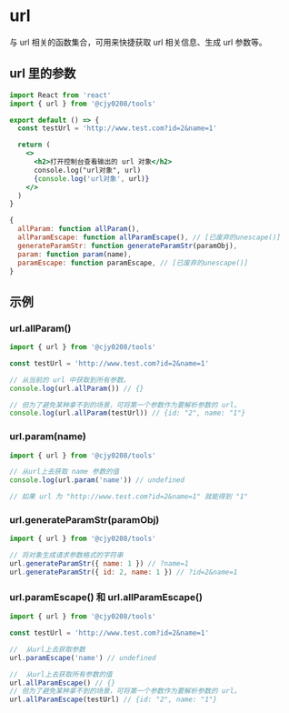 # url

与 url 相关的函数集合，可用来快捷获取 url 相关信息、生成 url 参数等。

## url 里的参数

```jsx
import React from 'react'
import { url } from '@cjy0208/tools'

export default () => {
  const testUrl = 'http://www.test.com?id=2&name=1'

  return (
    <>
      <h2>打开控制台查看输出的 url 对象</h2>
      console.log("url对象", url)
      {console.log('url对象', url)}
    </>
  )
}
```

```js
{
  allParam: function allParam(),
  allParamEscape: function allParamEscape(), // [已废弃的unescape()]
  generateParamStr: function generateParamStr(paramObj),
  param: function param(name),
  paramEscape: function paramEscape, // [已废弃的unescape()]
}
```

## 示例

### url.allParam()

```js
import { url } from '@cjy0208/tools'

const testUrl = 'http://www.test.com?id=2&name=1'

// 从当前的 url 中获取到所有参数。
console.log(url.allParam()) // {}

// 但为了避免某种拿不到的场景，可将第一个参数作为要解析参数的 url。
console.log(url.allParam(testUrl)) // {id: "2", name: "1"}
```

### url.param(name)

```js
import { url } from '@cjy0208/tools'

// 从url上去获取 name 参数的值
console.log(url.param('name')) // undefined

// 如果 url 为 "http://www.test.com?id=2&name=1" 就能得到 "1"
```

### url.generateParamStr(paramObj)

```js
import { url } from '@cjy0208/tools'

// 将对象生成请求参数格式的字符串
url.generateParamStr({ name: 1 }) // ?name=1
url.generateParamStr({ id: 2, name: 1 }) // ?id=2&name=1
```

### url.paramEscape() 和 url.allParamEscape()

```js
import { url } from '@cjy0208/tools'

const testUrl = 'http://www.test.com?id=2&name=1'

//  从url上去获取参数
url.paramEscape('name') // undefined

//  从url上去获取所有参数的值
url.allParamEscape() // {}
// 但为了避免某种拿不到的场景，可将第一个参数作为要解析参数的 url。
url.allParamEscape(testUrl) // {id: "2", name: "1"}
```
